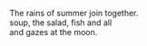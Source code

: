 The rains of summer join together.    
soup, the salad, fish and all    
and gazes at the moon.    

